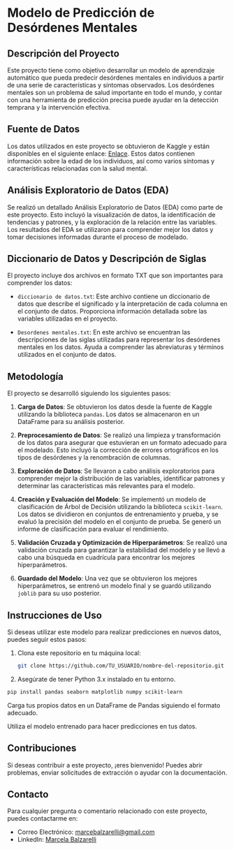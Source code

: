 # Modelo de Predicción de Desórdenes Mentales

## Descripción del Proyecto

Este proyecto tiene como objetivo desarrollar un modelo de aprendizaje automático que pueda predecir desórdenes mentales en individuos a partir de una serie de características y síntomas observados. Los desórdenes mentales son un problema de salud importante en todo el mundo, y contar con una herramienta de predicción precisa puede ayudar en la detección temprana y la intervención efectiva.

## Fuente de Datos

Los datos utilizados en este proyecto se obtuvieron de Kaggle y están disponibles en el siguiente enlace: [Enlace](https://www.kaggle.com/datasets/baselbakeer/mental-disorders-dataset). Estos datos contienen información sobre la edad de los individuos, así como varios síntomas y características relacionadas con la salud mental.

## Análisis Exploratorio de Datos (EDA)

Se realizó un detallado Análisis Exploratorio de Datos (EDA) como parte de este proyecto. Esto incluyó la visualización de datos, la identificación de tendencias y patrones, y la exploración de la relación entre las variables. Los resultados del EDA se utilizaron para comprender mejor los datos y tomar decisiones informadas durante el proceso de modelado.

## Diccionario de Datos y Descripción de Siglas

El proyecto incluye dos archivos en formato TXT que son importantes para comprender los datos:

- `diccionario de datos.txt`: Este archivo contiene un diccionario de datos que describe el significado y la interpretación de cada columna en el conjunto de datos. Proporciona información detallada sobre las variables utilizadas en el proyecto.

- `Desordenes mentales.txt`: En este archivo se encuentran las descripciones de las siglas utilizadas para representar los desórdenes mentales en los datos. Ayuda a comprender las abreviaturas y términos utilizados en el conjunto de datos.

## Metodología
El proyecto se desarrolló siguiendo los siguientes pasos:

1. **Carga de Datos**: Se obtuvieron los datos desde la fuente de Kaggle utilizando la biblioteca `pandas`. Los datos se almacenaron en un DataFrame para su análisis posterior.

2. **Preprocesamiento de Datos**: Se realizó una limpieza y transformación de los datos para asegurar que estuvieran en un formato adecuado para el modelado. Esto incluyó la corrección de errores ortográficos en los tipos de desórdenes y la renombración de columnas.

3. **Exploración de Datos**: Se llevaron a cabo análisis exploratorios para comprender mejor la distribución de las variables, identificar patrones y determinar las características más relevantes para el modelo.

4. **Creación y Evaluación del Modelo**: Se implementó un modelo de clasificación de Árbol de Decisión utilizando la biblioteca `scikit-learn`. Los datos se dividieron en conjuntos de entrenamiento y prueba, y se evaluó la precisión del modelo en el conjunto de prueba. Se generó un informe de clasificación para evaluar el rendimiento.

5. **Validación Cruzada y Optimización de Hiperparámetros**: Se realizó una validación cruzada para garantizar la estabilidad del modelo y se llevó a cabo una búsqueda en cuadrícula para encontrar los mejores hiperparámetros.

6. **Guardado del Modelo**: Una vez que se obtuvieron los mejores hiperparámetros, se entrenó un modelo final y se guardó utilizando `joblib` para su uso posterior.

## Instrucciones de Uso

Si deseas utilizar este modelo para realizar predicciones en nuevos datos, puedes seguir estos pasos:

1. Clona este repositorio en tu máquina local:

   ```bash
   git clone https://github.com/TU_USUARIO/nombre-del-repositorio.git

2. Asegúrate de tener Python 3.x instalado en tu entorno.

```bash
pip install pandas seaborn matplotlib numpy scikit-learn

```
Carga tus propios datos en un DataFrame de Pandas siguiendo el formato adecuado.

Utiliza el modelo entrenado para hacer predicciones en tus datos.

## Contribuciones

Si deseas contribuir a este proyecto, ¡eres bienvenido! Puedes abrir problemas, enviar solicitudes de extracción o ayudar con la documentación.

## Contacto

Para cualquier pregunta o comentario relacionado con este proyecto, puedes contactarme en:

- Correo Electrónico: marcebalzarelli@gmail.com
- LinkedIn: [Marcela Balzarelli](https://www.linkedin.com/in/marcela-balzarelli/)

   

